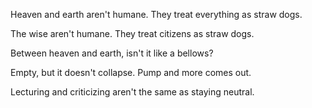 Heaven and earth aren't humane.
They treat everything as straw dogs.

The wise aren't humane.
They treat citizens as straw dogs.

Between heaven and earth,
isn't it like a bellows?

Empty, but it doesn't collapse.
Pump and more comes out.

Lecturing and criticizing
aren't the same as staying neutral.
